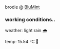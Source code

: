 brodie @ [BluMint](https://www.linkedin.com/company/blumint-io/)

<!--weather_start-->
### working conditions..

weather: light rain 🌧️

temp: 15.54 °C 👕

<!--weather_end-->
